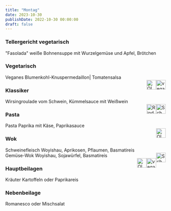 ```yaml
---
title: "Montag"
date: 2023-10-30
publishDate: 2022-10-30 00:00:00
draft: false
---
```

### Tellergericht vegetarisch  
<div class="flex-container">
<div>"Fasolada" weiße Bohnensuppe mit Wurzelgemüse und Apfel, Brötchen</div><div margin-left="auto"></div></div>

### Vegetarisch  
<div class="flex-container">
<div>Veganes Blumenkohl-Knuspermedaillon| Tomatensalsa</div><div margin-left="auto"><img loading="lazy" src="../images/vegan.png" style="float:right;" alt="vegan.png" height=30px><img loading="lazy" src="../images/OLV.png" style="float:right;" alt="OLV.png" height=30px></div></div>

### Klassiker  
<div class="flex-container">
<div>Wirsingroulade vom Schwein, Kümmelsauce mit Weißwein</div><div margin-left="auto"><img loading="lazy" src="../images/Schwein.png" style="float:right;" alt="Schwein.png" height=30px><img loading="lazy" src="../images/Rind.png" style="float:right;" alt="Rind.png" height=30px></div></div>

### Pasta  
<div class="flex-container">
<div>Pasta Paprika mit Käse, Paprikasauce</div><div margin-left="auto"><img loading="lazy" src="../images/OLV.png" style="float:right;" alt="OLV.png" height=30px></div></div>

### Wok  
<div class="flex-container">
<div>Schweinefleisch Woyishau, Aprikosen, Pflaumen, Basmatireis</div><div margin-left="auto"><img loading="lazy" src="../images/Schwein.png" style="float:right;" alt="Schwein.png" height=30px></div></div><div class="flex-container">
<div>Gemüse-Wok Woyishau, Sojawürfel, Basmatireis</div><div margin-left="auto"><img loading="lazy" src="../images/vegan.png" style="float:right;" alt="vegan.png" height=30px><img loading="lazy" src="../images/OLV.png" style="float:right;" alt="OLV.png" height=30px></div></div>

### Hauptbeilagen  
<div class="flex-container">
<div>Kräuter Kartoffeln oder Paprikareis </div><div margin-left="auto"></div></div>

### Nebenbeilage  
<div class="flex-container">
<div>Romanesco oder Mischsalat </div><div margin-left="auto"></div></div>


